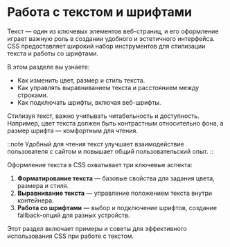 # Работа с текстом и шрифтами

Текст — один из ключевых элементов веб-страниц, и его оформление играет важную роль в создании удобного и эстетичного интерфейса. CSS предоставляет широкий набор инструментов для стилизации текста и работы со шрифтами.

В этом разделе вы узнаете:

- Как изменить цвет, размер и стиль текста.
- Как управлять выравниванием текста и расстоянием между строками.
- Как подключать шрифты, включая веб-шрифты.

Стилизуя текст, важно учитывать читабельность и доступность. Например, цвет текста должен быть контрастным относительно фона, а размер шрифта — комфортным для чтения.

::note
Удобный для чтения текст улучшает взаимодействие пользователя с сайтом и повышает общий пользовательский опыт.
::

Оформление текста в CSS охватывает три ключевые аспекта:

1. **Форматирование текста** — базовые свойства для задания цвета, размера и стиля.
2. **Выравнивание текста** — управление положением текста внутри контейнера.
3. **Работа со шрифтами** — выбор и подключение шрифтов, создание fallback-опций для разных устройств.

Этот раздел включает примеры и советы для эффективного использования CSS при работе с текстом.
